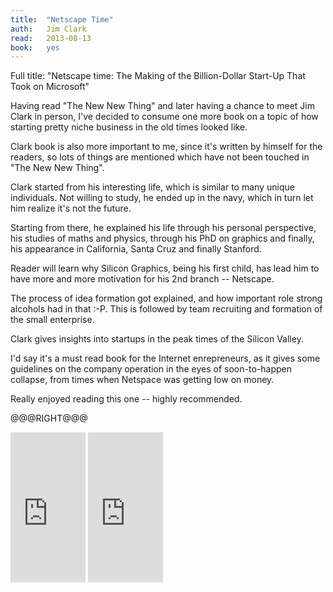 ```yaml
---
title:	"Netscape Time"
auth:	Jim Clark
read:	2013-08-13
book:	yes
---
```





Full title: "Netscape time: The Making of the Billion-Dollar Start-Up That
Took on Microsoft"

Having read "The New New Thing" and later having a chance to meet Jim Clark
in person, I've decided to consume one more book on a topic of how starting
pretty niche business in the old times looked like.

Clark book is also more important to me, since it's written by himself for
the readers, so lots of things are mentioned which have not been touched in
"The New New Thing".

Clark started from his interesting life, which is similar to many unique
individuals. Not willing to study, he ended up in the navy, which in turn
let him realize it's not the future.

Starting from there, he explained his life through his personal perspective,
his studies of maths and physics, through his PhD on graphics and finally,
his appearance in California, Santa Cruz and finally Stanford.

Reader will learn why Silicon Graphics, being his first child, has lead him
to have more and more motivation for his 2nd branch -- Netscape.

The process of idea formation got explained, and how important role strong
alcohols had in that :-P. This is followed by team recruiting and formation
of the small enterprise.

Clark gives insights into startups in the peak times of the Silicon Valley.

I'd say it's a must read book for the Internet enrepreneurs, as it gives
some guidelines on the company operation in the eyes of soon-to-happen
collapse, from times when Netspace was getting low on money.

Really enjoyed reading this one -- highly recommended.

@@@RIGHT@@@
<iframe src="http://rcm-na.amazon-adsystem.com/e/cm?lt1=_blank&bc1=FFFFFF&IS2=1&bg1=FFFFFF&fc1=000000&lc1=FF0000&t=wojcadamkoszh-20&o=1&p=8&l=as4&m=amazon&f=ifr&ref=ss_til&asins=0312199341" style="width:120px;height:240px;" scrolling="no" marginwidth="0" marginheight="0" frameborder="0"></iframe>

<iframe src="http://rcm-na.amazon-adsystem.com/e/cm?lt1=_blank&bc1=FFFFFF&IS2=1&bg1=FFFFFF&fc1=000000&lc1=FF0000&t=wojcadamkoszh-20&o=1&p=8&l=as4&m=amazon&f=ifr&ref=ss_til&asins=0393347818" style="width:120px;height:240px;" scrolling="no" marginwidth="0" marginheight="0" frameborder="0"></iframe>
